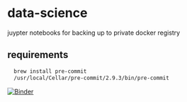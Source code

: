 # data-science
juypter notebooks for backing up to private docker registry


## requirements

```bash
  brew install pre-commit
  /usr/local/Cellar/pre-commit/2.9.3/bin/pre-commit
```
[![Binder](https://mybinder.org/badge_logo.svg)](https://mybinder.org/v2/gh/kenneyhe/data-science.git/HEAD)
